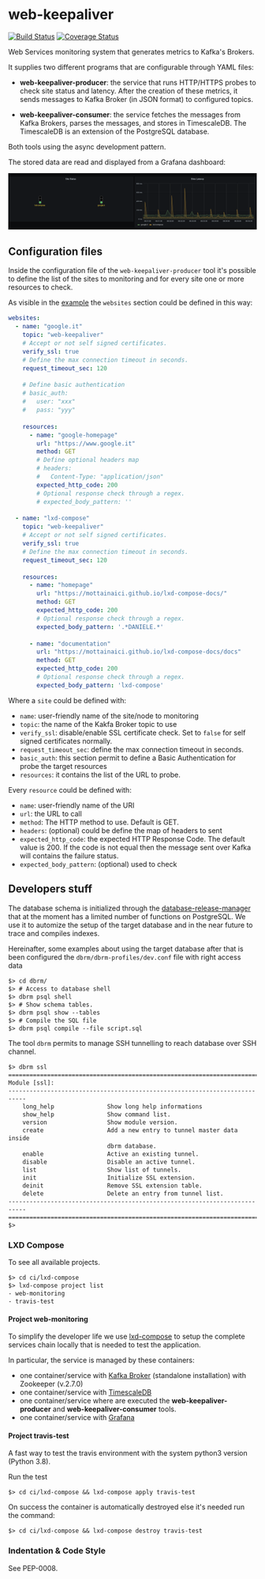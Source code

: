 # web-keepaliver

[![Build Status](https://travis-ci.com/geaaru/web-keepaliver.svg?branch=master)](https://travis-ci.com/geaaru/web-keepaliver) [![Coverage Status](https://coveralls.io/repos/github/geaaru/web-keepaliver/badge.svg)](https://coveralls.io/github/geaaru/web-keepaliver)

Web Services monitoring system that generates metrics to Kafka's Brokers.

It supplies two different programs that are configurable through YAML files:

 * **web-keepaliver-producer**: the service that runs HTTP/HTTPS probes
   to check site status and latency. After the creation of these metrics,
   it sends messages to Kafka Broker (in JSON format) to configured topics.

  * **web-keepaliver-consumer**: the service fetches the messages from Kafka
    Brokers, parses the messages, and stores in TimescaleDB. The TimescaleDB
    is an extension of the PostgreSQL database.

Both tools using the async development pattern.

The stored data are read and displayed from a Grafana dashboard:

![image](docs/grafana_dashboard.png)

## Configuration files

Inside the configuration file of the `web-keepaliver-producer` tool it's
possible to define the list of the sites to monitoring and for every site
one or more resources to check.

As visible in the [example](etc/keepaliver-producer.yaml) the `websites`
section could be defined in this way:

```yaml
websites:
  - name: "google.it"
    topic: "web-keepaliver"
    # Accept or not self signed certificates.
    verify_ssl: true
    # Define the max connection timeout in seconds.
    request_timeout_sec: 120

    # Define basic authentication
    # basic_auth:
    #   user: "xxx"
    #   pass: "yyy"

    resources:
      - name: "google-homepage"
        url: "https://www.google.it"
        method: GET
        # Define optional headers map
        # headers:
        #   Content-Type: "application/json"
        expected_http_code: 200
        # Optional response check through a regex.
        # expected_body_pattern: ''

  - name: "lxd-compose"
    topic: "web-keepaliver"
    # Accept or not self signed certificates.
    verify_ssl: true
    # Define the max connection timeout in seconds.
    request_timeout_sec: 120

    resources:
      - name: "homepage"
        url: "https://mottainaici.github.io/lxd-compose-docs/"
        method: GET
        expected_http_code: 200
        # Optional response check through a regex.
        expected_body_pattern: '.*DANIELE.*'

      - name: "documentation"
        url: "https://mottainaici.github.io/lxd-compose-docs/docs"
        method: GET
        expected_http_code: 200
        # Optional response check through a regex.
        expected_body_pattern: 'lxd-compose'
```

Where a `site` could be defined with:

 * `name`: user-friendly name of the site/node to monitoring
 * `topic`: the name of the Kakfa Broker topic to use
 * `verify_ssl`: disable/enable SSL certificate check. Set to `false` for
   self signed certificates normally.
 * `request_timeout_sec`: define the max connection timeout in seconds.
 * `basic_auth`: this section permit to define a Basic Authentication
   for probe the target resources
 * `resources`: it contains the list of the URL to probe.

Every `resource` could be defined with:

  * `name`: user-friendly name of the URI
  * `url`: the URL to call
  * `method`: The HTTP method to use. Default is GET.
  * `headers`: (optional) could be define the map of headers to sent
  * `expected_http_code`: the expected HTTP Response Code.
    The default value is 200.
    If the code is not equal then the message sent over Kafka
    will contains the failure status.
  * `expected_body_pattern`: (optional) used to check


## Developers stuff

The database schema is initialized through the
[database-release-manager](http://geaaru.github.io/database-release-manager/)
that at the moment has a limited number of
functions on PostgreSQL. We use it to automize the setup of the target database
and in the near future to trace and compiles indexes.

Hereinafter, some examples about using the target database after that is been
configured the `dbrm/dbrm-profiles/dev.conf` file with right access data
```shell
$> cd dbrm/
$> # Access to database shell
$> dbrm psql shell
$> # Show schema tables.
$> dbrm psql show --tables
$> # Compile the SQL file
$> dbrm psql compile --file script.sql
```

The tool `dbrm` permits to manage SSH tunnelling to reach database over SSH channel.
```shell
$> dbrm ssl
===========================================================================
Module [ssl]:
---------------------------------------------------------------------------
	long_help               Show long help informations
	show_help               Show command list.
	version                 Show module version.
	create                  Add a new entry to tunnel master data inside
	                        dbrm database.
	enable                  Active an existing tunnel.
	disable                 Disable an active tunnel.
	list                    Show list of tunnels.
	init                    Initialize SSL extension.
	deinit                  Remove SSL extension table.
	delete                  Delete an entry from tunnel list.
---------------------------------------------------------------------------
===========================================================================
$>
```

### LXD Compose

To see all available projects.

```shell
$> cd ci/lxd-compose
$> lxd-compose project list
- web-monitoring
- travis-test
```

#### Project web-monitoring

To simplify the developer life we use [lxd-compose](https://mottainaici.github.io/lxd-compose-docs/)
to setup the complete services chain locally that is needed to test the application.

In particular, the service is managed by these containers:

  - one container/service with [Kafka Broker](https://kafka.apache.org/)
    (standalone installation) with Zookeeper (v.2.7.0)
  - one container/service with [TimescaleDB](https://www.timescale.com/)
  - one container/service where are executed the **web-keepaliver-producer** and
    **web-keepaliver-consumer** tools.
  - one container/service with [Grafana](https://grafana.com/)

#### Project travis-test

A fast way to test the travis environment with the system python3 version (Python 3.8).

Run the test
```shell
$> cd ci/lxd-compose && lxd-compose apply travis-test
```

On success the container is automatically destroyed else it's needed run the command:

```shell
$> cd ci/lxd-compose && lxd-compose destroy travis-test
```

### Indentation & Code Style

See PEP-0008.

